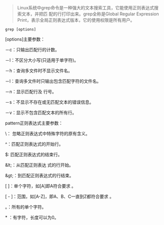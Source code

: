 > Linux系统中grep命令是一种强大的文本搜索工具，它能使用正则表达式搜索文本，并把匹 配的行打印出来。grep全称是Global Regular Expression Print，表示全局正则表达式版本，它的使用权限是所有用户。

```
grep [options]
```

\[options\]主要参数：

－c：只输出匹配行的计数。

－I：不区分大小写\(只适用于单字符\)。

－h：查询多文件时不显示文件名。

－l：查询多文件时只输出包含匹配字符的文件名。

－n：显示匹配行及 行号。

－s：不显示不存在或无匹配文本的错误信息。

－v：显示不包含匹配文本的所有行。

pattern正则表达式主要参数：

\： 忽略正则表达式中特殊字符的原有含义。

^：匹配正则表达式的开始行。

$: 匹配正则表达式的结束行。

\&lt;：从匹配正则表达 式的行开始。

\&gt;：到匹配正则表达式的行结束。

\[ \]：单个字符，如\[A\]即A符合要求 。

\[ - \]：范围，如\[A-Z\]，即A、B、C一直到Z都符合要求 。

。：所有的单个字符。

\* ：有字符，长度可以为0。



